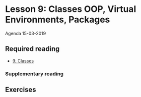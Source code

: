 # Lesson 9: Classes OOP, Virtual Environments, Packages
Agenda 15-03-2019

## Required reading
* [9. Classes](https://docs.python.org/3/tutorial/classes.html)

### Supplementary reading


## Exercises

